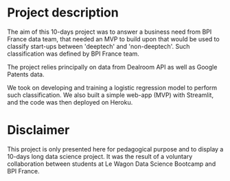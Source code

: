 # Project description
The aim of this 10-days project was to answer a business need from BPI France data team, that needed an MVP to build upon that would be used to classify start-ups between 'deeptech' and 'non-deeptech'. Such classification was defined by BPI France team.

The project relies principally on data from Dealroom API as well as Google Patents data.

We took on developing and training a logistic regression model to perform such classification. We also built a simple web-app (MVP) with Streamlit, and the code was then deployed on Heroku.

# Disclaimer
This project is only presented here for pedagogical purpose and to display a 10-days long data science project. It was the result of a voluntary collaboration between students at Le Wagon Data Science Bootcamp and BPI France.
